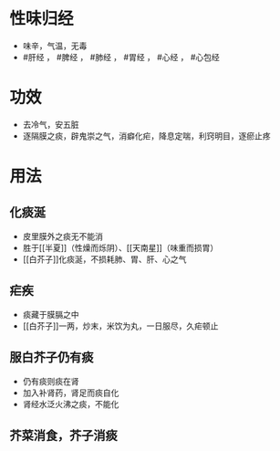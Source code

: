# 性味归经
- 味辛，气温，无毒
-  #肝经 ， #脾经 ， #肺经 ， #胃经 ， #心经 ， #心包经 
# 功效
- 去冷气，安五脏
- 逐隔膜之痰，辟鬼崇之气，消癖化疟，降息定喘，利窍明目，逐瘀止疼
# 用法
## 化痰涎
- 皮里膜外之痰无不能消
- 胜于[[半夏]]（性燥而烁阴）、[[天南星]]（味重而损胃）
- [[白芥子]]化痰涎，不损耗肺、胃、肝、心之气
## 疟疾
- 痰藏于膜膈之中
- [[白芥子]]一两，炒末，米饮为丸，一日服尽，久疟顿止
## 服白芥子仍有痰
- 仍有痰则痰在肾
- 加入补肾药，肾足而痰自化
- 肾经水泛火沸之痰，不能化
## 芥菜消食，芥子消痰